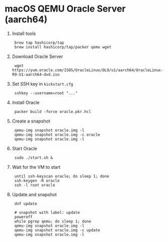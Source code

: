 # macOS QEMU Oracle Server (aarch64)

1. Install tools

		brew tap hashicorp/tap
		brew install hashicorp/tap/packer qemu wget

1. Download Oracle Server

		wget https://yum.oracle.com/ISOS/OracleLinux/OL9/u1/aarch64/OracleLinux-R9-U1-aarch64-dvd.iso

1. Set SSH key in `kickstart.cfg`

		sshkey --username=root "..."

1. Install Oracle

		packer build -force oracle.pkr.hcl

1. Create a snapshot

		qemu-img snapshot oracle.img -l
		qemu-img snapshot oracle.img -c oracle
		qemu-img snapshot oracle.img -l

1. Start Oracle

		sudo ./start.sh &

1. Wait for the VM to start

		until ssh-keyscan oracle; do sleep 1; done
		ssh-keygen -R oracle
		ssh -l root oracle

1. Update and snapshot

		dnf update

		# snapshot with label: update
		poweroff
		while pgrep qemu; do sleep 1; done
		qemu-img snapshot oracle.img -l
		qemu-img snapshot oracle.img -c update
		qemu-img snapshot oracle.img -l
